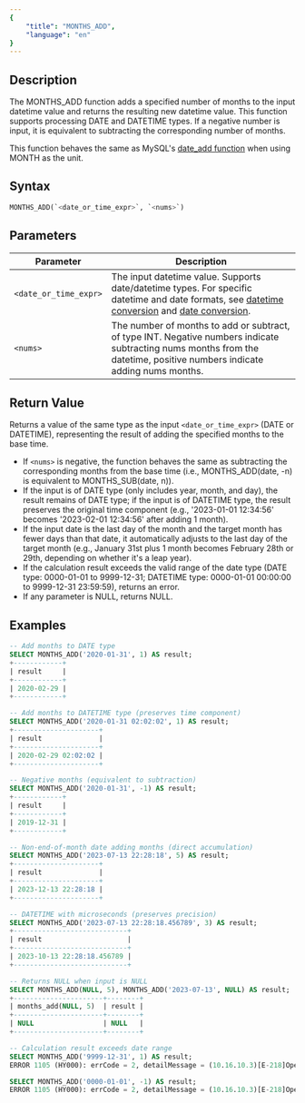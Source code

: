 ```yaml
---
{
    "title": "MONTHS_ADD",
    "language": "en"
}
---
```


## Description

The MONTHS_ADD function adds a specified number of months to the input datetime value and returns the resulting new datetime value. This function supports processing DATE and DATETIME types. If a negative number is input, it is equivalent to subtracting the corresponding number of months.

This function behaves the same as MySQL's [date_add function](https://dev.mysql.com/doc/refman/8.4/en/date-and-time-functions.html#function_date_add) when using MONTH as the unit.

## Syntax

```sql
MONTHS_ADD(`<date_or_time_expr>`, `<nums>`)
```

## Parameters

| Parameter | Description |
| --------- | ----------- |
| `<date_or_time_expr>` | The input datetime value. Supports date/datetime types. For specific datetime and date formats, see [datetime conversion](../../../../../docs/sql-manual/basic-element/sql-data-types/conversion/datetime-conversion) and [date conversion](../../../../../docs/sql-manual/basic-element/sql-data-types/conversion/date-conversion). |
| `<nums>` | The number of months to add or subtract, of type INT. Negative numbers indicate subtracting nums months from the datetime, positive numbers indicate adding nums months. |

## Return Value

Returns a value of the same type as the input `<date_or_time_expr>` (DATE or DATETIME), representing the result of adding the specified months to the base time.

- If `<nums>` is negative, the function behaves the same as subtracting the corresponding months from the base time (i.e., MONTHS_ADD(date, -n) is equivalent to MONTHS_SUB(date, n)).
- If the input is of DATE type (only includes year, month, and day), the result remains of DATE type; if the input is of DATETIME type, the result preserves the original time component (e.g., '2023-01-01 12:34:56' becomes '2023-02-01 12:34:56' after adding 1 month).
- If the input date is the last day of the month and the target month has fewer days than that date, it automatically adjusts to the last day of the target month (e.g., January 31st plus 1 month becomes February 28th or 29th, depending on whether it's a leap year).
- If the calculation result exceeds the valid range of the date type (DATE type: 0000-01-01 to 9999-12-31; DATETIME type: 0000-01-01 00:00:00 to 9999-12-31 23:59:59), returns an error.
- If any parameter is NULL, returns NULL.

## Examples

```sql
-- Add months to DATE type
SELECT MONTHS_ADD('2020-01-31', 1) AS result;
+------------+
| result     |
+------------+
| 2020-02-29 |
+------------+

-- Add months to DATETIME type (preserves time component)
SELECT MONTHS_ADD('2020-01-31 02:02:02', 1) AS result;
+---------------------+
| result              |
+---------------------+
| 2020-02-29 02:02:02 |
+---------------------+

-- Negative months (equivalent to subtraction)
SELECT MONTHS_ADD('2020-01-31', -1) AS result;
+------------+
| result     |
+------------+
| 2019-12-31 |
+------------+

-- Non-end-of-month date adding months (direct accumulation)
SELECT MONTHS_ADD('2023-07-13 22:28:18', 5) AS result;
+---------------------+
| result              |
+---------------------+
| 2023-12-13 22:28:18 |
+---------------------+

-- DATETIME with microseconds (preserves precision)
SELECT MONTHS_ADD('2023-07-13 22:28:18.456789', 3) AS result;
+----------------------------+
| result                     |
+----------------------------+
| 2023-10-13 22:28:18.456789 |
+----------------------------+

-- Returns NULL when input is NULL
SELECT MONTHS_ADD(NULL, 5), MONTHS_ADD('2023-07-13', NULL) AS result;
+----------------------+--------+
| months_add(NULL, 5)  | result |
+----------------------+--------+
| NULL                 | NULL   |
+----------------------+--------+

-- Calculation result exceeds date range
SELECT MONTHS_ADD('9999-12-31', 1) AS result;
ERROR 1105 (HY000): errCode = 2, detailMessage = (10.16.10.3)[E-218]Operation months_add of 9999-12-31, 1 out of range

SELECT MONTHS_ADD('0000-01-01', -1) AS result;
ERROR 1105 (HY000): errCode = 2, detailMessage = (10.16.10.3)[E-218]Operation months_add of 0000-01-01, -1 out of range
```
